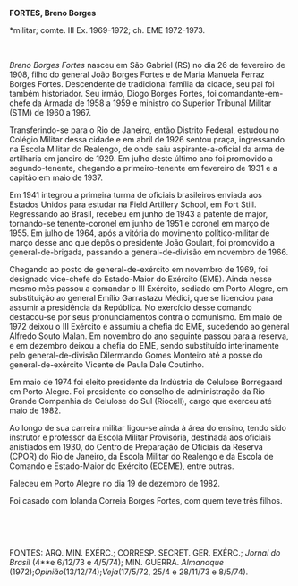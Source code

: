 **FORTES, Breno Borges**

\*militar; comte. III Ex. 1969-1972; ch. EME 1972-1973.

 

*Breno Borges Fortes* nasceu em São Gabriel (RS) no dia 26 de fevereiro
de 1908, filho do general João Borges Fortes e de Maria Manuela Ferraz
Borges Fortes. Descendente de tradicional família da cidade, seu pai foi
também historiador. Seu irmão, Diogo Borges Fortes, foi
comandante-em-chefe da Armada de 1958 a 1959 e ministro do Superior
Tribunal Militar (STM) de 1960 a 1967.

Transferindo-se para o Rio de Janeiro, então Distrito Federal, estudou
no Colégio Militar dessa cidade e em abril de 1926 sentou praça,
ingressando na Escola Militar do Realengo, de onde saiu
aspirante-a-oficial da arma de artilharia em janeiro de 1929. Em julho
deste último ano foi promovido a segundo-tenente, chegando a
primeiro-tenente em fevereiro de 1931 e a capitão em maio de 1937.

Em 1941 integrou a primeira turma de oficiais brasileiros enviada aos
Estados Unidos para estudar na Field Artillery School, em Fort Still.
Regressando ao Brasil, recebeu em junho de 1943 a patente de major,
tornando-se tenente-coronel em junho de 1951 e coronel em março de 1955.
Em julho de 1964, após a vitória do movimento político-militar de março
desse ano que depôs o presidente João Goulart, foi promovido a
general-de-brigada, passando a general-de-divisão em novembro de 1966.

Chegando ao posto de general-de-exército em novembro de 1969, foi
designado vice-chefe do Estado-Maior do Exército (EME). Ainda nesse
mesmo mês passou a comandar o III Exército, sediado em Porto Alegre, em
substituição ao general Emílio Garrastazu Médici, que se licenciou para
assumir a presidência da República. No exercício desse comando
destacou-se por seus pronunciamentos contra o comunismo. Em maio de 1972
deixou o III Exército e assumiu a chefia do EME, sucedendo ao general
Alfredo Souto Malan. Em novembro do ano seguinte passou para a reserva,
e em dezembro deixou a chefia do EME, sendo substituído interinamente
pelo general-de-divisão Dilermando Gomes Monteiro até a posse do
general-de-exército Vicente de Paula Dale Coutinho.

Em maio de 1974 foi eleito presidente da Indústria de Celulose
Borregaard em Porto Alegre. Foi presidente do conselho de administração
da Rio Grande Companhia de Celulose do Sul (Riocell), cargo que exerceu
até maio de 1982.

Ao longo de sua carreira militar ligou-se ainda à área do ensino, tendo
sido instrutor e professor da Escola Militar Provisória, destinada aos
oficiais anistiados em 1930, do Centro de Preparação de Oficiais da
Reserva (CPOR) do Rio de Janeiro, da Escola Militar do Realengo e da
Escola de Comando e Estado-Maior do Exército (ECEME), entre outras.

Faleceu em Porto Alegre no dia 19 de dezembro de 1982.

Foi casado com Iolanda Correia Borges Fortes, com quem teve três filhos.

 

 

FONTES: ARQ. MIN. EXÉRC.; CORRESP. SECRET. GER. EXÉRC.; *Jornal do
Brasil* (4**e 6/12/73 e 4/5/74); MIN. GUERRA. *Almanaque*
(1972);*Opinião*(13/12/74);*Veja*(17/5/72, 25/4 e 28/11/73 e 8/5/74).

 
